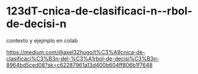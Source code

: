 # 123dT-cnica-de-clasificaci-n--rbol-de-decisi-n
contexto y ejejmplo en colab

https://medium.com/@axel32hugo/t%C3%A9cnica-de-clasificaci%C3%B3n-del-%C3%A1rbol-de-decisi%C3%B3n-8964bd5ced08?sk=c62287961a13d400b604ff806b1f7648
